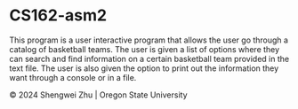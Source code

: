 # CS162-asm2

This program is a user interactive program that allows the user go through a catalog
of basketball teams. The user is given a list of options where they can search and
find information on a certain basketball team provided in the text file. The user
is also given the option to print out the information they want through a console or in a file.

© 2024 Shengwei Zhu | Oregon State University
